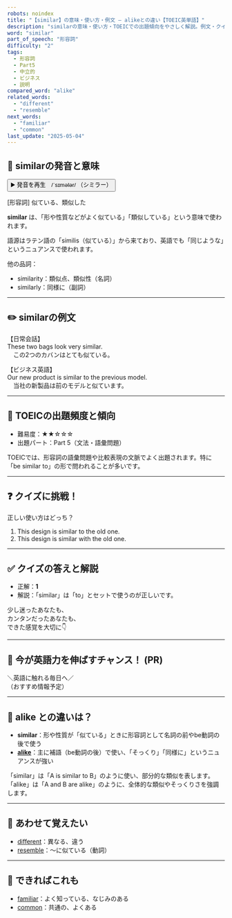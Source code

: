 ```yaml
---
robots: noindex
title: "【similar】の意味・使い方・例文 ― alikeとの違い【TOEIC英単語】"
description: "similarの意味・使い方・TOEICでの出題傾向をやさしく解説。例文・クイズ付きでalikeとの違いもわかりやすく学べます。"
word: "similar"
part_of_speech: "形容詞"
difficulty: "2"
tags:
  - 形容詞
  - Part5
  - 中立的
  - ビジネス
  - 説明
compared_word: "alike"
related_words:
  - "different"
  - "resemble"
next_words:
  - "familiar"
  - "common"
last_update: "2025-05-04"
---
```


## 🔰 similarの発音と意味

<button class="play-audio" onclick="playTTS('similar')">
  <span class="play-audio-main">
    ▶️ 発音を再生　/ˈsɪmələr/
  </span>
  <span class="play-audio-sub">
    （シミラー）
  </span>
</button>

[形容詞] 似ている、類似した

**similar** は、「形や性質などがよく似ている」「類似している」という意味で使われます。

語源はラテン語の「similis（似ている）」から来ており、英語でも「同じような」というニュアンスで使われます。

他の品詞：  
- similarity：類似点、類似性（名詞）
- similarly：同様に（副詞）

---

## ✏️ similarの例文

【日常会話】  
These two bags look very similar.  
　この2つのカバンはとても似ている。

【ビジネス英語】  
Our new product is similar to the previous model.  
　当社の新製品は前のモデルと似ています。

---

## 🎯 TOEICの出題頻度と傾向

- 難易度：★★☆☆☆
- 出題パート：Part 5（文法・語彙問題）

TOEICでは、形容詞の語彙問題や比較表現の文脈でよく出題されます。特に「be similar to」の形で問われることが多いです。

---

## ❓ クイズに挑戦！

正しい使い方はどっち？

1. This design is similar to the old one.  
2. This design is similar with the old one.

---

## ✅ クイズの答えと解説

- 正解：**1**
- 解説：「similar」は「to」とセットで使うのが正しいです。

少し迷ったあなたも、  
カンタンだったあなたも、  
できた感覚を大切に👇️

---

## 🚀 今が英語力を伸ばすチャンス！ (PR)

<div class="info-center">
＼英語に触れる毎日へ／<br>  
（おすすめ情報予定）
</div>

---

## 🤔  alike との違いは？

- **similar**：形や性質が「似ている」ときに形容詞として名詞の前やbe動詞の後で使う
- **[alike](/word/alike)**：主に補語（be動詞の後）で使い、「そっくり」「同様に」というニュアンスが強い

「similar」は「A is similar to B」のように使い、部分的な類似を表します。「alike」は「A and B are alike」のように、全体的な類似やそっくりさを強調します。

---

## 🧩 あわせて覚えたい

- [different](/word/different)：異なる、違う
- [resemble](/word/resemble)：～に似ている（動詞）

---

## 📖 できればこれも

- [familiar](/word/familiar)：よく知っている、なじみのある
- [common](/word/common)：共通の、よくある

<!-- cvid: aid13_bid34 -->
